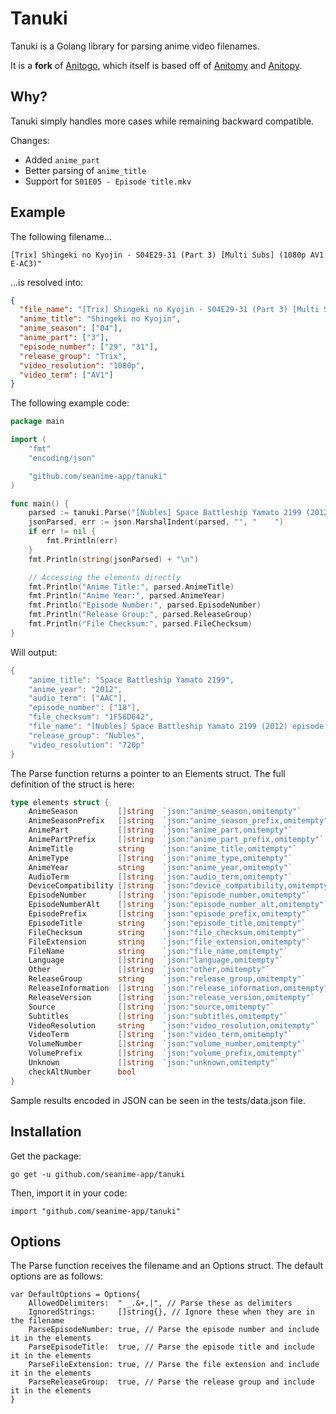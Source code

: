 # Tanuki

Tanuki is a Golang library for parsing anime video filenames. 

It is a **fork** of [Anitogo](https://github.com/eemj/anitogo), which itself is based off of [Anitomy](https://github.com/erengy/anitomy) and [Anitopy](https://github.com/igorcmoura/anitopy).

## Why?

Tanuki simply handles more cases while remaining backward compatible.

Changes:
- Added `anime_part`
- Better parsing of `anime_title`
- Support for `S01E05 - Episode title.mkv`

## Example
The following filename...

    [Trix] Shingeki no Kyojin - S04E29-31 (Part 3) [Multi Subs] (1080p AV1 E-AC3)"

...is resolved into:

```json
{
  "file_name": "[Trix] Shingeki no Kyojin - S04E29-31 (Part 3) [Multi Subs] (1080p AV1 E-AC3)",
  "anime_title": "Shingeki no Kyojin",
  "anime_season": ["04"],
  "anime_part": ["3"],
  "episode_number": ["29", "31"],
  "release_group": "Trix",
  "video_resolution": "1080p",
  "video_term": ["AV1"]
}
```

The following example code:

```go
package main

import (
    "fmt"
    "encoding/json"

    "github.com/seanime-app/tanuki"
)

func main() {
    parsed := tanuki.Parse("[Nubles] Space Battleship Yamato 2199 (2012) episode 18 (720p 10 bit AAC)[1F56D642]", tanuki.DefaultOptions)
    jsonParsed, err := json.MarshalIndent(parsed, "", "    ")
    if err != nil {
        fmt.Println(err)
    }
    fmt.Println(string(jsonParsed) + "\n")

    // Accessing the elements directly
    fmt.Println("Anime Title:", parsed.AnimeTitle)
    fmt.Println("Anime Year:", parsed.AnimeYear)
    fmt.Println("Episode Number:", parsed.EpisodeNumber)
    fmt.Println("Release Group:", parsed.ReleaseGroup)
    fmt.Println("File Checksum:", parsed.FileChecksum)
}
```

Will output:

```go
{
    "anime_title": "Space Battleship Yamato 2199",
    "anime_year": "2012",
    "audio_term": ["AAC"],
    "episode_number": ["18"],
    "file_checksum": "1F56D642",
    "file_name": "[Nubles] Space Battleship Yamato 2199 (2012) episode 18 (720p 10 bit AAC)[1F56D642]",
    "release_group": "Nubles",
    "video_resolution": "720p"
}
```

The Parse function returns a pointer to an Elements struct. The full definition of the struct is here:

```go
type elements struct {
    AnimeSeason         []string  `json:"anime_season,omitempty"`
    AnimeSeasonPrefix   []string  `json:"anime_season_prefix,omitempty"`
    AnimePart           []string  `json:"anime_part,omitempty"`
    AnimePartPrefix     []string  `json:"anime_part_prefix,omitempty"`
    AnimeTitle          string    `json:"anime_title,omitempty"`
    AnimeType           []string  `json:"anime_type,omitempty"`
    AnimeYear           string    `json:"anime_year,omitempty"`
    AudioTerm           []string  `json:"audio_term,omitempty"`
    DeviceCompatibility []string  `json:"device_compatibility,omitempty"`
    EpisodeNumber       []string  `json:"episode_number,omitempty"`
    EpisodeNumberAlt    []string  `json:"episode_number_alt,omitempty"`
    EpisodePrefix       []string  `json:"episode_prefix,omitempty"`
    EpisodeTitle        string    `json:"episode_title,omitempty"`
    FileChecksum        string    `json:"file_checksum,omitempty"`
    FileExtension       string    `json:"file_extension,omitempty"`
    FileName            string    `json:"file_name,omitempty"`
    Language            []string  `json:"language,omitempty"`
    Other               []string  `json:"other,omitempty"`
    ReleaseGroup        string    `json:"release_group,omitempty"`
    ReleaseInformation  []string  `json:"release_information,omitempty"`
    ReleaseVersion      []string  `json:"release_version,omitempty"`
    Source              []string  `json:"source,omitempty"`
    Subtitles           []string  `json:"subtitles,omitempty"`
    VideoResolution     string    `json:"video_resolution,omitempty"`
    VideoTerm           []string  `json:"video_term,omitempty"`
    VolumeNumber        []string  `json:"volume_number,omitempty"`
    VolumePrefix        []string  `json:"volume_prefix,omitempty"`
    Unknown             []string  `json:"unknown,omitempty"`
    checkAltNumber      bool
}
```

Sample results encoded in JSON can be seen in the tests/data.json file.

## Installation
Get the package:

    go get -u github.com/seanime-app/tanuki

Then, import it in your code:

    import "github.com/seanime-app/tanuki"

## Options
The Parse function receives the filename and an Options struct. The default options are as follows:

    var DefaultOptions = Options{
        AllowedDelimiters:  " _.&+,|", // Parse these as delimiters
        IgnoredStrings:     []string{}, // Ignore these when they are in the filename
        ParseEpisodeNumber: true, // Parse the episode number and include it in the elements
        ParseEpisodeTitle:  true, // Parse the episode title and include it in the elements
        ParseFileExtension: true, // Parse the file extension and include it in the elements
        ParseReleaseGroup:  true, // Parse the release group and include it in the elements
    }